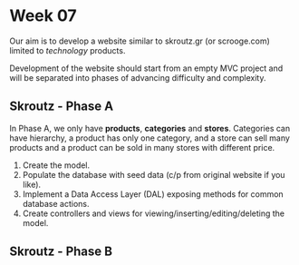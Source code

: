 # Week 07

Our aim is to develop a website similar to skroutz.gr (or scrooge.com) limited to *technology* products.

Development of the website should start from an empty MVC project and will be separated into phases of advancing difficulty and complexity.

## Skroutz - Phase A
In Phase A, we only have **products**, **categories** and **stores**. Categories can have hierarchy, a product has only one category, and a store can sell many products and a product can be sold in many stores with different price.  
1. Create the model.  
2. Populate the database with seed data (c/p from original website if you like).  
3. Implement a Data Access Layer (DAL) exposing methods for common database actions.  
3. Create controllers and views for viewing/inserting/editing/deleting the model.  

## Skroutz - Phase B
